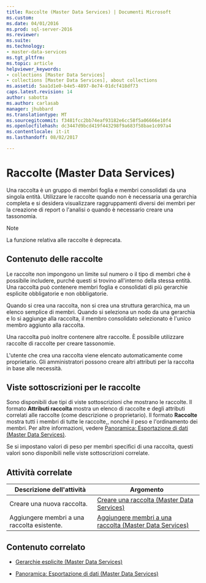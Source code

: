 ```yaml
---
title: Raccolte (Master Data Services) | Documenti Microsoft
ms.custom: 
ms.date: 04/01/2016
ms.prod: sql-server-2016
ms.reviewer: 
ms.suite: 
ms.technology:
- master-data-services
ms.tgt_pltfrm: 
ms.topic: article
helpviewer_keywords:
- collections [Master Data Services]
- collections [Master Data Services], about collections
ms.assetid: 5aa1d1e0-b4e5-4897-8e74-01dcf418df73
caps.latest.revision: 14
author: sabotta
ms.author: carlasab
manager: jhubbard
ms.translationtype: MT
ms.sourcegitcommit: f3481fcc2bb74eaf93182e6cc58f5a06666e10f4
ms.openlocfilehash: dc3447d9bcd419f443298f9a683f58bae1c097a4
ms.contentlocale: it-it
ms.lasthandoff: 08/02/2017

---
```

# <a name="collections-master-data-services"></a>Raccolte (Master Data Services)
  Una raccolta è un gruppo di membri foglia e membri consolidati da una singola entità. Utilizzare le raccolte quando non è necessaria una gerarchia completa e si desidera visualizzare raggruppamenti diversi dei membri per la creazione di report o l'analisi o quando è necessario creare una tassonomia.  
  
> [!NOTE]  
>  La funzione relativa alle raccolte è deprecata.  
  
## <a name="what-collections-contain"></a>Contenuto delle raccolte  
 Le raccolte non impongono un limite sul numero o il tipo di membri che è possibile includere, purché questi si trovino all'interno della stessa entità. Una raccolta può contenere membri foglia e consolidati di più gerarchie esplicite obbligatorie e non obbligatorie.  
  
 Quando si crea una raccolta, non si crea una struttura gerarchica, ma un elenco semplice di membri. Quando si seleziona un nodo da una gerarchia e lo si aggiunge alla raccolta, il membro consolidato selezionato è l'unico membro aggiunto alla raccolta.  
  
 Una raccolta può inoltre contenere altre raccolte. È possibile utilizzare raccolte di raccolte per creare tassonomie.  
  
 L'utente che crea una raccolta viene elencato automaticamente come proprietario. Gli amministratori possono creare altri attributi per la raccolta in base alle necessità.  
  
## <a name="subscription-views-for-collections"></a>Viste sottoscrizioni per le raccolte  
 Sono disponibili due tipi di viste sottoscrizioni che mostrano le raccolte. Il formato **Attributi raccolta** mostra un elenco di raccolte e degli attributi correlati alle raccolte (come descrizione o proprietario). Il formato **Raccolte** mostra tutti i membri di tutte le raccolte,, nonché il peso e l'ordinamento dei membri. Per altre informazioni, vedere [Panoramica: Esportazione di dati &#40;Master Data Services&#41;](../master-data-services/overview-exporting-data-master-data-services.md).  
  
 Se si impostano valori di peso per membri specifici di una raccolta, questi valori sono disponibili nelle viste sottoscrizioni correlate.  
  
## <a name="related-tasks"></a>Attività correlate  
  
|Descrizione dell'attività|Argomento|  
|----------------------|-----------|  
|Creare una nuova raccolta.|[Creare una raccolta &#40;Master Data Services&#41;](../master-data-services/create-a-collection-master-data-services.md)|  
|Aggiungere membri a una raccolta esistente.|[Aggiungere membri a una raccolta &#40;Master Data Services&#41;](../master-data-services/add-members-to-a-collection-master-data-services.md)|  
  
## <a name="related-content"></a>Contenuto correlato  
  
-   [Gerarchie esplicite &#40;Master Data Services&#41;](../master-data-services/explicit-hierarchies-master-data-services.md)  
  
-   [Panoramica: Esportazione di dati &#40;Master Data Services&#41;](../master-data-services/overview-exporting-data-master-data-services.md)  
  
  

